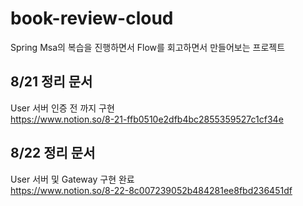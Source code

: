 # book-review-cloud

Spring Msa의 복습을 진행하면서 Flow를 회고하면서 만들어보는 프로젝트

## 8/21 정리 문서
User 서버 인증 전 까지 구현   
https://www.notion.so/8-21-ffb0510e2dfb4bc2855359527c1cf34e

## 8/22 정리 문서
User 서버 및 Gateway 구현 완료   
https://www.notion.so/8-22-8c007239052b484281ee8fbd236451df
